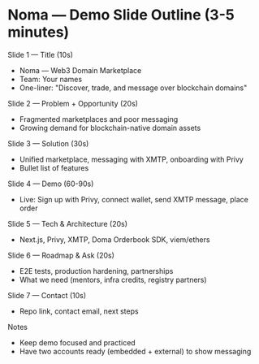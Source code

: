 # Noma — Demo Slide Outline (3-5 minutes)

Slide 1 — Title (10s)
- Noma — Web3 Domain Marketplace
- Team: Your names
- One-liner: "Discover, trade, and message over blockchain domains"

Slide 2 — Problem + Opportunity (20s)
- Fragmented marketplaces and poor messaging
- Growing demand for blockchain-native domain assets

Slide 3 — Solution (30s)
- Unified marketplace, messaging with XMTP, onboarding with Privy
- Bullet list of features

Slide 4 — Demo (60-90s)
- Live: Sign up with Privy, connect wallet, send XMTP message, place order

Slide 5 — Tech & Architecture (20s)
- Next.js, Privy, XMTP, Doma Orderbook SDK, viem/ethers

Slide 6 — Roadmap & Ask (20s)
- E2E tests, production hardening, partnerships
- What we need (mentors, infra credits, registry partners)

Slide 7 — Contact (10s)
- Repo link, contact email, next steps

Notes
- Keep demo focused and practiced
- Have two accounts ready (embedded + external) to show messaging
